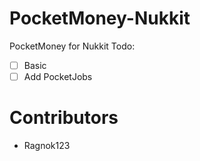 # PocketMoney-Nukkit
PocketMoney for Nukkit
Todo:
- [ ] Basic
- [ ] Add PocketJobs

# Contributors
- Ragnok123
